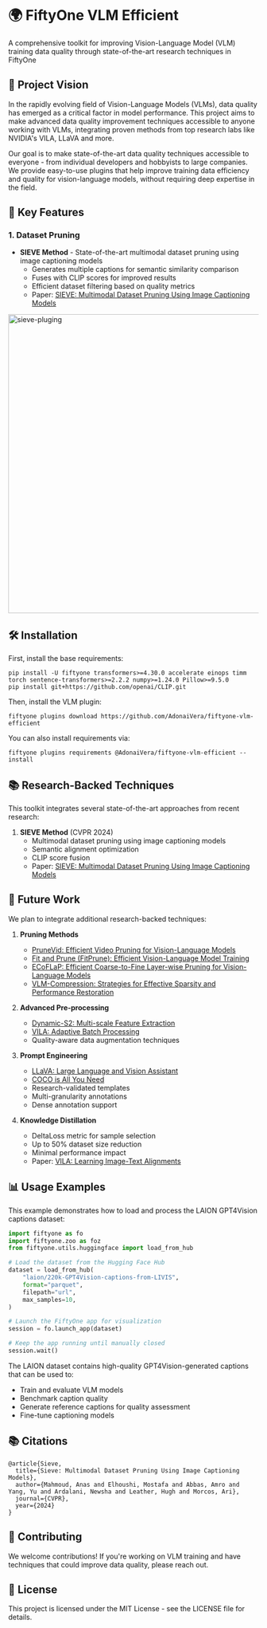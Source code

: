 # 🌍 FiftyOne VLM Efficient
A comprehensive toolkit for improving Vision-Language Model (VLM) training data quality through state-of-the-art research techniques in FiftyOne

## 🎯 Project Vision

In the rapidly evolving field of Vision-Language Models (VLMs), data quality has emerged as a critical factor in model performance. This project aims to make advanced data quality improvement techniques accessible to anyone working with VLMs, integrating proven methods from top research labs like NVIDIA's VILA, LLaVA and more.

Our goal is to make state-of-the-art data quality techniques accessible to everyone - from individual developers and hobbyists to large companies. We provide easy-to-use plugins that help improve training data efficiency and quality for vision-language models, without requiring deep expertise in the field.

## 🚀 Key Features

### 1. Dataset Pruning
- **SIEVE Method** - State-of-the-art multimodal dataset pruning using image captioning models
  - Generates multiple captions for semantic similarity comparison
  - Fuses with CLIP scores for improved results
  - Efficient dataset filtering based on quality metrics
  - Paper: [SIEVE: Multimodal Dataset Pruning Using Image Captioning Models](https://openaccess.thecvf.com/content/CVPR2024/papers/Mahmoud_Sieve_Multimodal_Dataset_Pruning_using_Image_Captioning_Models_CVPR_2024_paper.pdf)

<img src="https://storage.googleapis.com/tecla/sieve.gif" alt="sieve-pluging" width="600"/>

## 🛠️ Installation

First, install the base requirements:

```shell
pip install -U fiftyone transformers>=4.30.0 accelerate einops timm torch sentence-transformers>=2.2.2 numpy>=1.24.0 Pillow>=9.5.0
pip install git+https://github.com/openai/CLIP.git
```

Then, install the VLM plugin:

```shell
fiftyone plugins download https://github.com/AdonaiVera/fiftyone-vlm-efficient
```

You can also install requirements via:

```shell
fiftyone plugins requirements @AdonaiVera/fiftyone-vlm-efficient --install
```

## 📚 Research-Backed Techniques

This toolkit integrates several state-of-the-art approaches from recent research:

1. **SIEVE Method** (CVPR 2024)
   - Multimodal dataset pruning using image captioning models
   - Semantic alignment optimization
   - CLIP score fusion
   - Paper: [SIEVE: Multimodal Dataset Pruning Using Image Captioning Models](https://openaccess.thecvf.com/content/CVPR2024/papers/Mahmoud_Sieve_Multimodal_Dataset_Pruning_using_Image_Captioning_Models_CVPR_2024_paper.pdf)

## 🔮 Future Work

We plan to integrate additional research-backed techniques:

1. **Pruning Methods**
   - [PruneVid: Efficient Video Pruning for Vision-Language Models](https://arxiv.org/abs/2412.16117)
   - [Fit and Prune (FitPrune): Efficient Vision-Language Model Training](https://arxiv.org/abs/2409.10197)
   - [ECoFLaP: Efficient Coarse-to-Fine Layer-wise Pruning for Vision-Language Models](https://github.com/ylsung/ECoFLaP)
   - [VLM-Compression: Strategies for Effective Sparsity and Performance Restoration](https://github.com/Shwai-He/VLM-Compression)

2. **Advanced Pre-processing**
   - [Dynamic-S2: Multi-scale Feature Extraction](https://arxiv.org/abs/2412.04468)
   - [VILA: Adaptive Batch Processing](https://github.com/NVlabs/VILA)
   - Quality-aware data augmentation techniques

3. **Prompt Engineering**
   - [LLaVA: Large Language and Vision Assistant](https://arxiv.org/abs/2304.08485)
   - [COCO is All You Need](https://arxiv.org/abs/2401.08968)
   - Research-validated templates
   - Multi-granularity annotations
   - Dense annotation support

4. **Knowledge Distillation**
   - DeltaLoss metric for sample selection
   - Up to 50% dataset size reduction
   - Minimal performance impact
   - Paper: [VILA: Learning Image-Text Alignments](https://arxiv.org/abs/2412.04468)


## 📊 Usage Examples
This example demonstrates how to load and process the LAION GPT4Vision captions dataset:

```python
import fiftyone as fo
import fiftyone.zoo as foz
from fiftyone.utils.huggingface import load_from_hub

# Load the dataset from the Hugging Face Hub
dataset = load_from_hub(
    "laion/220k-GPT4Vision-captions-from-LIVIS",
    format="parquet",
    filepath="url",
    max_samples=10, 
)

# Launch the FiftyOne app for visualization
session = fo.launch_app(dataset)

# Keep the app running until manually closed
session.wait()
```

The LAION dataset contains high-quality GPT4Vision-generated captions that can be used to:
- Train and evaluate VLM models
- Benchmark caption quality
- Generate reference captions for quality assessment
- Fine-tune captioning models

## 📚 Citations

```bibtext
@article{Sieve,
  title={Sieve: Multimodal Dataset Pruning Using Image Captioning Models},
  author={Mahmoud, Anas and Elhoushi, Mostafa and Abbas, Amro and Yang, Yu and Ardalani, Newsha and Leather, Hugh and Morcos, Ari},
  journal={CVPR},
  year={2024}
}
```

## 🤝 Contributing

We welcome contributions! If you're working on VLM training and have techniques that could improve data quality, please reach out.

## 📝 License

This project is licensed under the MIT License - see the LICENSE file for details.